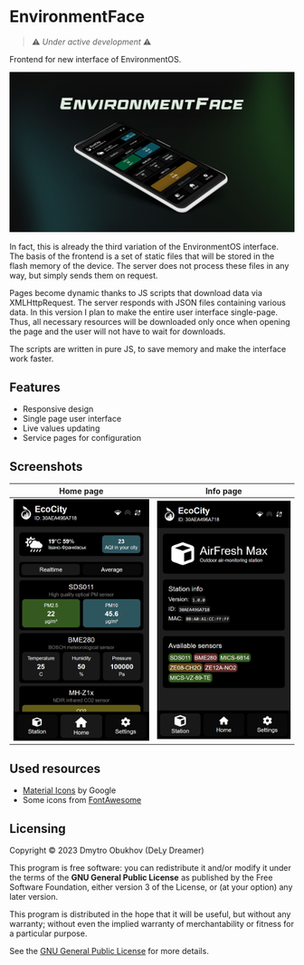 # EnvironmentFace
> ⚠ *Under active development* ⚠

Frontend for new interface of EnvironmentOS. 

![banner](/GitHub-Banner.jpg)

In fact, this is already the third variation of the EnvironmentOS interface. The basis of the frontend is a set of static files that will be stored in the flash memory of the device. The server does not process these files in any way, but simply sends them on request.

Pages become dynamic thanks to JS scripts that download data via XMLHttpRequest. The server responds with JSON files containing various data. In this version I plan to make the entire user interface single-page. Thus, all necessary resources will be downloaded only once when opening the page and the user will not have to wait for downloads.

The scripts are written in pure JS, to save memory and make the interface work faster.

## Features 
* Responsive design
* Single page user interface
* Live values updating
* Service pages for configuration 

## Screenshots

| Home page | Info page |
|:---------:|:---------:|
| ![](screenshot_1.png) | ![](screenshot_2.png) |

## Used resources 
* [Material Icons](https://fonts.google.com/icons) by Google
* Some icons from [FontAwesome](https://fontawesome.com/)

## Licensing 

Copyright © 2023 Dmytro Obukhov (DeLy Dreamer)
 
This program is free software: you can redistribute it and/or modify it under the terms of the **GNU General Public License** as published by the Free Software Foundation, either version 3 of the License, or (at your option) any later version.

This program is distributed in the hope that it will be useful, but without any warranty; without even the implied warranty of merchantability or fitness for a particular purpose. 
 
See the [GNU General Public License](/LICENSE) for more details.